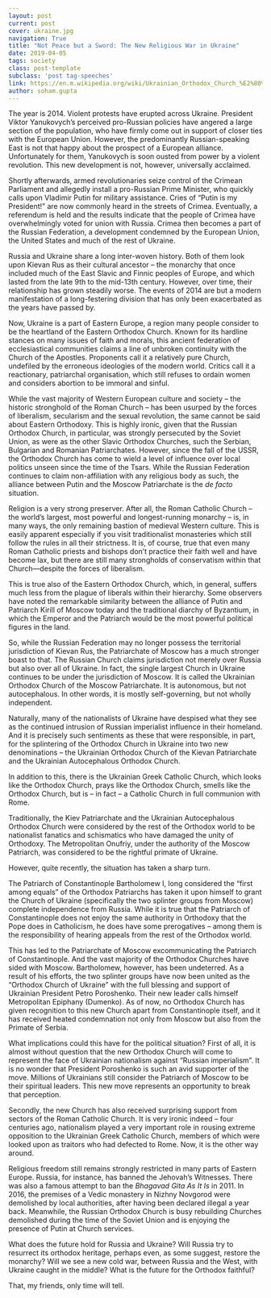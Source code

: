 ```yaml
---
layout: post
current: post
cover: ukraine.jpg
navigation: True
title: "Not Peace but a Sword: The New Religious War in Ukraine"
date: 2019-04-05
tags: society
class: post-template
subclass: 'post tag-speeches'
link: https://en.m.wikipedia.org/wiki/Ukrainian_Orthodox_Church_%E2%80%93_Kiev_Patriarchate#/media/File%3ASt._Volodymyr's_Cathedral_in_Kiev.jpg
author: soham.gupta
---
```

The year is 2014. Violent protests have erupted across Ukraine. President Viktor Yanukovych’s perceived pro-Russian policies have angered a large section of the population, who have firmly come out in support of closer ties with the European Union. However, the predominantly Russian-speaking East is not that happy about the prospect of a European alliance. Unfortunately for them, Yanukovych is soon ousted from power by a violent revolution. This new development is not, however, universally acclaimed.

Shortly afterwards, armed revolutionaries seize control of the Crimean Parliament and allegedly install a pro-Russian Prime Minister, who quickly calls upon Vladimir Putin for military assistance. Cries of “Putin is my President!” are now commonly heard in the streets of Crimea. Eventually, a referendum is held and the results indicate that the people of Crimea have overwhelmingly voted for union with Russia. Crimea then becomes a part of the Russian Federation, a development condemned by the European Union, the United States and much of the rest of Ukraine.

Russia and Ukraine share a long inter-woven history. Both of them look upon Kievan Rus as their cultural ancestor – the monarchy that once included much of the East Slavic and Finnic peoples of Europe, and which lasted from the late 9th to the mid-13th century. However, over time, their relationship has grown steadily worse. The events of 2014 are but a modern manifestation of a long-festering division that has only been exacerbated as the years have passed by.

Now, Ukraine is a part of Eastern Europe, a region many people consider to be the heartland of the Eastern Orthodox Church. Known for its hardline stances on many issues of faith and morals, this ancient federation of ecclesiastical communities claims a line of unbroken continuity with the Church of the Apostles. Proponents call it a relatively pure Church, undefiled by the erroneous ideologies of the modern world. Critics call it a reactionary, patriarchal organisation, which still refuses to ordain women and considers abortion to be immoral and sinful.

While the vast majority of Western European culture and society – the historic stronghold of the Roman Church – has been usurped by the forces of liberalism, secularism and the sexual revolution, the same cannot be said about Eastern Orthodoxy. This is highly ironic, given that the Russian Orthodox Church, in particular, was strongly persecuted by the Soviet Union, as were as the other Slavic Orthodox Churches, such the Serbian, Bulgarian and Romanian Patriarchates. However, since the fall of the USSR, the Orthodox Church has come to wield a level of influence over local politics unseen since the time of the Tsars. While the Russian Federation continues to claim non-affiliation with any religious body as such, the alliance between Putin and the Moscow Patriarchate is the *de facto* situation.

Religion is a very strong preserver. After all, the Roman Catholic Church – the world’s largest, most powerful and longest-running monarchy – is, in many ways, the only remaining bastion of medieval Western culture. This is easily apparent especially if you visit traditionalist monasteries which still follow the rules in all their strictness. It is, of course, true that even many Roman Catholic priests and bishops don’t practice their faith well and have become lax, but there are still many strongholds of conservatism within that Church―despite the forces of liberalism.

This is true also of the Eastern Orthodox Church, which, in general, suffers much less from the plague of liberals within their hierarchy. Some observers have noted the remarkable similarity between the alliance of Putin and Patriarch Kirill of Moscow today and the traditional diarchy of Byzantium, in which the Emperor and the Patriarch would be the most powerful political figures in the land.

So, while the Russian Federation may no longer possess the territorial jurisdiction of Kievan Rus, the Patriarchate of Moscow has a much stronger boast to that. The Russian Church claims jurisdiction not merely over Russia but also over all of Ukraine. In fact, the single largest Church in Ukraine continues to be under the jurisdiction of Moscow. It is called the Ukrainian Orthodox Church of the Moscow Patriarchate. It is autonomous, but not autocephalous. In other words, it is mostly self-governing, but not wholly independent.

Naturally, many of the nationalists of Ukraine have despised what they see as the continued intrusion of Russian imperialist influence in their homeland. And it is precisely such sentiments as these that were responsible, in part, for the splintering of the Orthodox Church in Ukraine into two new denominations – the Ukrainian Orthodox Church of the Kievan Patriarchate and the Ukrainian Autocephalous Orthodox Church.

In addition to this, there is the Ukrainian Greek Catholic Church, which looks like the Orthodox Church, prays like the Orthodox Church, smells like the Orthodox Church, but is – in fact – a Catholic Church in full communion with Rome.

Traditionally, the Kiev Patriarchate and the Ukrainian Autocephalous Orthodox Church were considered by the rest of the Orthodox world to be nationalist fanatics and schismatics who have damaged the unity of Orthodoxy. The Metropolitan Onufriy, under the authority of the Moscow Patriarch, was considered to be the rightful primate of Ukraine.

However, quite recently, the situation has taken a sharp turn.

The Patriarch of Constantinople Bartholomew I, long considered the “first among equals” of the Orthodox Patriarchs has taken it upon himself to grant the Church of Ukraine (specifically the two splinter groups from Moscow) complete independence from Russia. While it is true that the Patriarch of Constantinople does not enjoy the same authority in Orthodoxy that the Pope does in Catholicism, he does have some prerogatives – among them is the responsibility of hearing appeals from the rest of the Orthodox world.

This has led to the Patriarchate of Moscow excommunicating the Patriarch of Constantinople. And the vast majority of the Orthodox Churches have sided with Moscow. Bartholomew, however, has been undeterred. As a result of his efforts, the two splinter groups have now been united as the “Orthodox Church of Ukraine” with the full blessing and support of Ukrainian President Petro Poroshenko. Their new leader calls himself Metropolitan Epiphany (Dumenko). As of now, no Orthodox Church has given recognition to this new Church apart from Constantinople itself, and it has received heated condemnation not only from Moscow but also from the Primate of Serbia.

What implications could this have for the political situation? First of all, it is almost without question that the new Orthodox Church will come to represent the face of Ukrainian nationalism against “Russian imperialism”. It is no wonder that President Poroshenko is such an avid supporter of the move. Millions of Ukrainians still consider the Patriarch of Moscow to be their spiritual leaders. This new move represents an opportunity to break that perception.

Secondly, the new Church has also received surprising support from sectors of the Roman Catholic Church. It is very ironic indeed – four centuries ago, nationalism played a very important role in rousing extreme opposition to the Ukrainian Greek Catholic Church, members of which were looked upon as traitors who had defected to Rome. Now, it is the other way around.

Religious freedom still remains strongly restricted in many parts of Eastern Europe. Russia, for instance, has banned the Jehovah’s Witnesses. There was also a famous attempt to ban the *Bhagavad Gita As It Is* in 2011. In 2016, the premises of a Vedic monastery in Nizhny Novgorod were demolished by local authorities, after having been declared illegal a year back. Meanwhile, the Russian Orthodox Church is busy rebuilding Churches demolished during the time of the Soviet Union and is enjoying the presence of Putin at Church services.

What does the future hold for Russia and Ukraine? Will Russia try to resurrect its orthodox heritage, perhaps even, as some suggest, restore the monarchy? Will we see a new cold war, between Russia and the West, with Ukraine caught in the middle? What is the future for the Orthodox faithful?

That, my friends, only time will tell.



